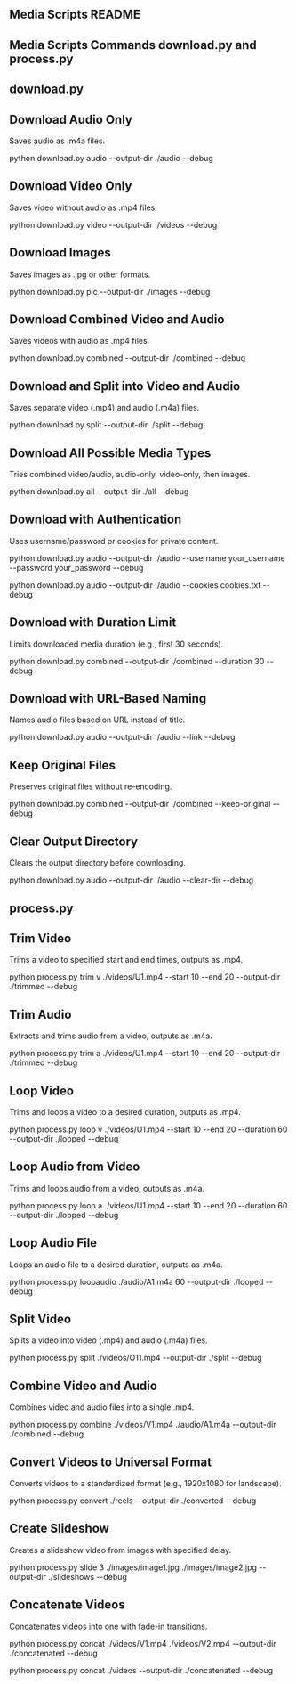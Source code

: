 ## Media Scripts README

## Media Scripts Commands download.py and process.py

## download.py

## Download Audio Only

Saves audio as .m4a files.

python download.py audio --output-dir ./audio --debug  

## Download Video Only

Saves video without audio as .mp4 files.

python download.py video --output-dir ./videos --debug  

## Download Images

Saves images as .jpg or other formats.

python download.py pic --output-dir ./images --debug  

## Download Combined Video and Audio

Saves videos with audio as .mp4 files.

python download.py combined --output-dir ./combined --debug  

## Download and Split into Video and Audio

Saves separate video (.mp4) and audio (.m4a) files.

python download.py split --output-dir ./split --debug  

## Download All Possible Media Types

Tries combined video/audio, audio-only, video-only, then images.

python download.py all --output-dir ./all --debug  

## Download with Authentication

Uses username/password or cookies for private content.

python download.py audio --output-dir ./audio --username your_username --password your_password --debug  

python download.py audio --output-dir ./audio --cookies cookies.txt --debug  

## Download with Duration Limit

Limits downloaded media duration (e.g., first 30 seconds).

python download.py combined --output-dir ./combined --duration 30 --debug  

## Download with URL-Based Naming

Names audio files based on URL instead of title.

python download.py audio --output-dir ./audio --link --debug  

## Keep Original Files

Preserves original files without re-encoding.

python download.py combined --output-dir ./combined --keep-original --debug  

## Clear Output Directory

Clears the output directory before downloading.

python download.py audio --output-dir ./audio --clear-dir --debug  

## process.py

## Trim Video

Trims a video to specified start and end times, outputs as .mp4.

python process.py trim v ./videos/U1.mp4 --start 10 --end 20 --output-dir ./trimmed --debug  

## Trim Audio

Extracts and trims audio from a video, outputs as .m4a.

python process.py trim a ./videos/U1.mp4 --start 10 --end 20 --output-dir ./trimmed --debug  

## Loop Video

Trims and loops a video to a desired duration, outputs as .mp4.

python process.py loop v ./videos/U1.mp4 --start 10 --end 20 --duration 60 --output-dir ./looped --debug  

## Loop Audio from Video

Trims and loops audio from a video, outputs as .m4a.

python process.py loop a ./videos/U1.mp4 --start 10 --end 20 --duration 60 --output-dir ./looped --debug  

## Loop Audio File

Loops an audio file to a desired duration, outputs as .m4a.

python process.py loopaudio ./audio/A1.m4a 60 --output-dir ./looped --debug  

## Split Video

Splits a video into video (.mp4) and audio (.m4a) files.

python process.py split ./videos/O11.mp4 --output-dir ./split --debug  

## Combine Video and Audio

Combines video and audio files into a single .mp4.

python process.py combine ./videos/V1.mp4 ./audio/A1.m4a --output-dir ./combined --debug  

## Convert Videos to Universal Format

Converts videos to a standardized format (e.g., 1920x1080 for landscape).

python process.py convert ./reels --output-dir ./converted --debug  

## Create Slideshow

Creates a slideshow video from images with specified delay.

python process.py slide 3 ./images/image1.jpg ./images/image2.jpg --output-dir ./slideshows --debug  

## Concatenate Videos

Concatenates videos into one with fade-in transitions.

python process.py concat ./videos/V1.mp4 ./videos/V2.mp4 --output-dir ./concatenated --debug  

python process.py concat ./videos --output-dir ./concatenated --debug  
